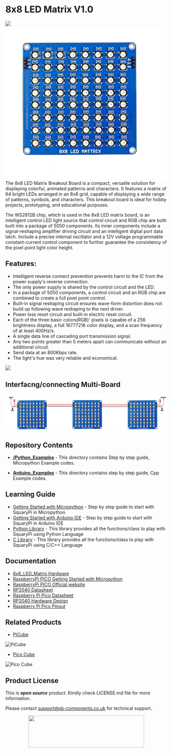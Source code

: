 # 8x8 LED Matrix V1.0

<img src ="https://cdn.shopify.com/s/files/1/1217/2104/files/8x8ledmatrix_1051d9a6-13c2-4e38-bfaa-49da1bdff3e5.png?v=1675343875" />
<img src ="https://github.com/sbcshop/8x8_LED_Matrix_V1.0_Software/blob/main/images/img.png" />
The 8x8 LED Matrix Breakout Board is a compact, versatile solution for displaying colorful, animated patterns and characters. It features a matrix of 64 bright LEDs arranged in an 8x8 grid, capable of displaying a wide range of patterns, symbols, and characters. This breakout board is ideal for hobby projects, prototyping, and educational purposes.

The WS2812B chip, which is used in the 8x8 LED matrix board, is an intelligent control LED light source that control circuit and RGB chip are both built into a package of 5050 components. Its inner components include a signal-reshaping amplifier driving circuit and an intelligent digital port data latch. Include a precise internal oscillator and a 12V voltage programmable constant-current control component to further guarantee the consistency of the pixel point light color height.

## Features:

* Intelligent reverse connect prevention prevents harm to the IC from the power supply's reverse connection.
* The only power supply is shared by the control circuit and the LED.
* In a package of 5050 components, a control circuit and an RGB chip are combined to create a full pixel point control.
* Built-in signal reshaping circuit ensures wave-form distortion does not build up following wave reshaping to the next driver.
* Power loss reset circuit and built-in electric reset circuit.
* Each of the three basic colors(RGB)' pixels is capable of a 256 brightness display, a full 16777216 color display, and a scan frequency of at least 400Hz/s.
* A single data line of cascading port transmission signal.
* Any two points greater than 5 meters apart can communicate without an additional circuit.
* Send data at an 800Kbps rate.
* The light's hue was very reliable and economical.


<img src ="https://github.com/sbcshop/8x8_LED_Matrix_V1.0_Software/blob/main/images/8x8%20LEd%20Matrix.png" />

## Interfacng/connecting Multi-Board

<img src ="https://github.com/sbcshop/8x8_LED_Matrix_V1.0_Software/blob/main/images/8x8%20MATRIX%20PINOUT.png" />


## Repository Contents

* [**/Python_Examples**](https://github.com/sbcshop/SquaryPi-Software/tree/main/Python_Package) - This directory contains Step by step guide, Micropython Example codes.

* [**Arduino_Examples**]() - This directory contains step by step guide, Cpp Example codes.


## Learning Guide

* [Getting Started with Micropython](https://github.com/sbcshop/SquaryPi-Software/tree/main/Python_Package) - Step by step guide to start with SquaryPi in Micropython
* [Getting Started with Arduino IDE](https://github.com/sbcshop/SquaryPi-Software/tree/main/C_Package) - Step by step guide to start with SquaryPi in Arduino IDE
* [Python Library](https://github.com/sbcshop/SquaryPi-Software/tree/main/Python_Package/Library) - This library provides all the functions/class to play with SquaryPi using Python Language
* [C Library](https://github.com/sbcshop/SquaryPi-Software/tree/main/C_Package/Library) - This library provides all the functions/class to play with SquaryPi using C/C++ Language

## Documentation

* [8x8_LED_Matrix Hardware]()
* [RaspberryPi PICO Getting Started with Micropython](https://www.raspberrypi.com/documentation/microcontrollers/micropython.html)
* [RaspberryPi PICO Official website](https://www.raspberrypi.com/documentation/microcontrollers/)
* [RP2040 Datasheet](https://www.raspberrypi.com/documentation/microcontrollers/rp2040.html)
* [Raspberry Pi Pico Datasheet](https://www.raspberrypi.com/documentation/microcontrollers/raspberry-pi-pico.html)
* [RP2040 Hardware Design](https://www.raspberrypi.com/documentation/microcontrollers/raspberry-pi-pico.html)
* [Raspberry Pi Pico Pinout](https://www.raspberrypi.com/documentation/microcontrollers/raspberry-pi-pico.html)


## Related Products

* [PiCube](https://shop.sb-components.co.uk/products/picube-4x4x4-led-cube-kit-for-raspberry-pi) 

 ![PiCube](https://cdn.shopify.com/s/files/1/1217/2104/products/4_983efe7f-fe0d-49e4-b69a-1fca41e4ce46.png?v=1609844104&width=700)
 
* [Pico Cube](https://shop.sb-components.co.uk/products/pico-cube-assembled) 

 ![Pico Cube](https://cdn.shopify.com/s/files/1/1217/2104/products/LEDCube.png?v=1638270720&width=700)
 
## Product License

This is ***open source*** product. Kindly check LICENSE.md file for more information.

Please contact support@sb-components.co.uk for technical support.
<p align="center">
  <img width="360" height="100" src="https://cdn.shopify.com/s/files/1/1217/2104/files/Logo_sb_component_3.png?v=1666086771&width=300">
</p>
